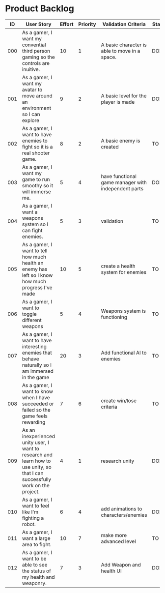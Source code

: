 # Product Backlog

| ID | User Story | Effort | Priority | Validation Criteria | Status |
|----|------------|--------|----------|---------------------|--------|
| 000 | As a gamer, I want my convential third person gaming so the controls are inuitive. | 10 | 1 | A basic character is able to move in a space. | DOING |
| 001 | As a gamer, I want my avatar to move around an environment so I can explore | 9 | 2 | A basic level for the player is made | DONE |
| 002 | As a gamer, I want to have enemies to fight so it is a real shooter game. | 8 | 2 | A basic enemy is created | TO DO |
| 003 | As a gamer, I want my game to run smoothy so it will immerse me. | 5 | 4 | have functional game manager with independent parts | DOING |
| 004 | As a gamer, I want a weapons system so I can fight enemies. | 5 | 3 | validation | TO DO |
| 005 | As a gamer, I want to tell how much health an enemy has left so I know how much progress I've made | 10 | 5 | create a health system for enemies | TO DO |
| 006 | As a gamer, I want to toggle different weapons | 5 | 4 | Weapons system is functioning | TO DO |
| 007 | As a gamer, I want to have interesting enemies that behave naturally so I am immersed in the game | 20 | 3 | Add functional AI to enemies | TO DO |
| 008 | As a gamer, I want to know when I have succeeded or failed so the game feels rewarding | 7 | 6 | create win/lose criteria | TO DO |
| 009 | As an inexperienced unity user, I want to research and learn how to use unity, so that I can successfully work on the project.| 4 |  1 | research unity | DONE |
| 010 | As a gamer, I want to feel like I'm fighting a robot. | 6 |  4 | add animations to characters/enemies | DOING |
| 011 | As a gamer, I want a large area to fight. | 10 |  7 | make more advanced level | TO DO |
| 012 | As a gamer, I want to be able to see the status of my health and weaponry. | 7 | 3 | Add Weapon and health UI | DOING |
